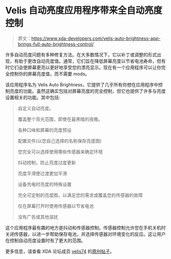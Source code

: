 # Velis 自动亮度应用程序带来全自动亮度控制

> 原文：<https://www.xda-developers.com/velis-auto-brightness-app-brings-full-auto-brightness-control/>

许多自动亮度问题有多种修复方法。在大多数情况下，它以补丁或调整的形式出现，有助于更改自动亮度值。通常，它们旨在降低屏幕亮度以节省电池寿命，但有时它们会使屏幕更亮以更好地享受您的漂亮显示。现在有一个应用程序可以让你完全控制你的屏幕亮度值，而不需要 mods。

该应用程序名为 Velis Auto Brightness，它提供了几乎所有你想在应用程序中控制亮度的功能。虽然这确实包括对屏幕亮度的完全控制，但它也提供了许多与亮度设置相关的功能。其中包括:

> 自定义自动亮度。
> 
> 覆盖整个背光范围，即使在最黑暗的夜晚。
> 
> 各种口味和屏幕的亮度预设
> 
> 配置文件(以您自己选择的名称保存亮度图)
> 
> 您完全可以选择使用哪些传感器来确定环境
> 
> 抖动控制，防止亮度过度更新
> 
> 亮度平滑使过渡更加平滑
> 
> 设备充电时亮度的特殊设置
> 
> 完全可定制的亮度图，以满足您的需求或覆盖您的传感器的故障
> 
> 仅在屏幕打开时使用传感器以节省电池
> 
> 没有广告或其他滋扰

这个应用程序最有趣的地方是抖动和传感器控制。传感器控制允许您在手机关机时关闭传感器，以进一步帮助保存电池，并选择传感器对环境变化的反应。这让用户在控制自动亮度设置时有了更大的范围。

更多信息，请查看 XDA 论坛成员 [velis74](http://forum.xda-developers.com/member.php?u=2424510) 的[原创帖子](http://forum.xda-developers.com/showthread.php?t=1910521)。